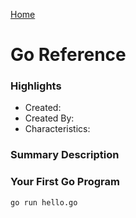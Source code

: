 [Home](../)

# Go Reference

### Highlights

- Created:
- Created By:
- Characteristics:

### Summary Description

### Your First Go Program

`go run hello.go`
